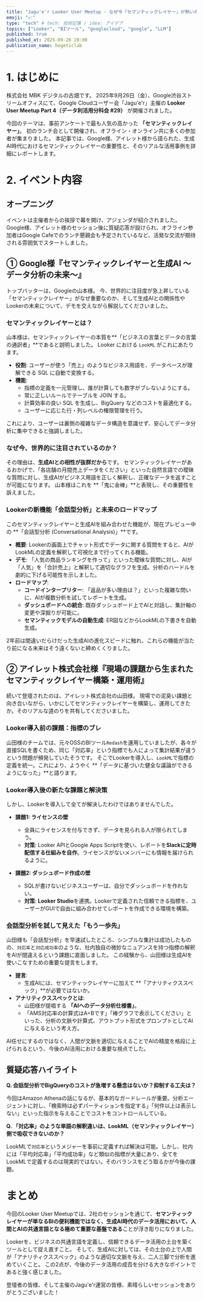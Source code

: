 ```yaml
---
title: "Jagu'e'r Looker User Meetup - なぜ今「セマンティックレイヤー」が熱いのか？生成AI時代のデータ活用の鍵"
emoji: "📈"
type: "tech" # tech: 技術記事 / idea: アイデア
topics: ["Looker", "BIツール", "googlecloud", "google", "LLM"]
published: true 
published_at: 2025-09-26 20:00 
publication_name: hogeticlab
---
```

# 1. はじめに
株式会社 MBK デジタルの古畑です。
2025年9月26日（金）、Google渋谷ストリームオフィスにて、Google Cloudユーザー会「Jagu'e'r」主催の **Looker User Meetup Part 4（データ利活用分科会 #29）** が開催されました。

今回のテーマは、事前アンケートで最も人気の高かった **「セマンティックレイヤー」**。
初のランチ会として開催され、オフライン・オンライン共に多くの参加者が集まりました。
本記事では、Google様、アイレット様から語られた、生成AI時代におけるセマンティックレイヤーの重要性と、そのリアルな活用事例を詳細にレポートします。

# 2. イベント内容
## オープニング
イベントは主催者からの挨拶で幕を開け、アジェンダが紹介されました。
Google様、アイレット様のセッション後に質疑応答が設けられ、オフライン参加者はGoogle Cafeでのランチ懇親会も予定されているなど、活発な交流が期待される雰囲気でスタートしました。

## ① Google様『セマンティックレイヤーと生成AI 〜データ分析の未来〜』
トップバッターは、Googleの山本様。
今、世界的に注目度が急上昇している「セマンティックレイヤー」がなぜ重要なのか、そして生成AIとの関係性やLookerの未来について、デモを交えながら解説してくださいました。

### セマンティックレイヤーとは？
山本様は、セマンティックレイヤーの本質を**「ビジネスの言葉とデータの言葉の通訳者」**であると説明しました。
Looker における `LookML` がこれにあたります。

- **役割**: 
    ユーザーが使う「売上」のようなビジネス用語を、データベースが理解できる SQL に自動で変換する。
- **機能**:
    - 指標の定義を一元管理し、誰が計算しても数字がブレないようにする。
    - 常に正しいルールでテーブルを JOIN する。
    - 計算効率の良い SQL を生成し、BigQuery などのコストを最適化する。
    - ユーザーに応じた行・列レベルの権限管理を行う。

これにより、ユーザーは裏側の複雑なデータ構造を意識せず、安心してデータ分析に集中できると強調しました。

### なぜ今、世界的に注目されているのか？
その理由は、**生成AIとの相性が抜群だから**です。
セマンティックレイヤーがあるおかげで、「各店舗の月間売上データをください」といった自然言語での曖昧な質問に対し、生成AIがビジネス用語を正しく解釈し、正確なデータを返すことが可能になります。
山本様はこれを **「鬼に金棒」**と表現し、その重要性を訴えました。

### Lookerの新機能「会話型分析」と未来のロードマップ
このセマンティックレイヤーと生成AIを組み合わせた機能が、現在プレビュー中の **「会話型分析 (Conversational Analysis)」**です。

- **概要**: 
    Lookerの画面上でチャット形式でデータに関する質問をすると、AIがLookMLの定義を解釈して可視化まで行ってくれる機能。
- **デモ**: 
    「人気の商品ランキングを作って」といった曖昧な質問に対し、AIが「人気」を「合計売上」と解釈して適切なグラフを生成。分析のハードルを劇的に下げる可能性を示しました。
- **ロードマップ**:
    - **コードインタープリター**: 
        「返品が多い理由は？」といった複雑な問いに、AIが複数分析を試してレポートを生成。
    - **ダッシュボードへの統合**: 
        既存ダッシュボード上でAIと対話し、集計軸の変更や深掘りが可能に。
    - **セマンティックモデルの自動生成**: 
        ER図などからLookMLの下書きを自動生成。

2年前は間違いだらけだった生成AIの進化スピードに触れ、これらの機能が当たり前になる未来はそう遠くないと締めくくりました。

## ② アイレット株式会社様『現場の課題から生まれたセマンティックレイヤー構築・運用術』
続いて登壇されたのは、アイレット株式会社の山田様。
現場での泥臭い課題と向き合いながら、いかにしてセマンティックレイヤーを構築し、運用してきたか。そのリアルな道のりを共有してくださいました。

### Looker導入前の課題：指標のブレ
山田様のチームでは、元々OSSのBIツール`Redash`を運用していましたが、各々が直接SQLを書くため、同じ「対応率」という指標でも人によって集計結果が違うという問題が頻発していたそうです。
そこでLookerを導入し、`LookML`で指標の定義を統一。これにより、ようやく **「データに基づいた健全な議論ができるようになった」**と語ります。

### Looker導入後の新たな課題と解決策
しかし、Lookerを導入して全てが解決したわけではありませんでした。

- **課題1: ライセンスの壁**
    - 全員にライセンスを付与できず、データを見られる人が限られてしまう。
    - **対策**: 
        Looker APIとGoogle Apps Scriptを使い、レポートを**Slackに定時配信する仕組みを自作**。ライセンスがないメンバーにも情報を届けられるように。

- **課題2: ダッシュボード作成の壁**
    - SQLが書けないビジネスユーザーは、自分でダッシュボードを作れない。
    - **対策**: 
        **Looker Studio**を連携。Lookerで定義された信頼できる指標を、ユーザーがGUIで自由に組み合わせてレポートを作成できる環境を構築。

### 会話型分析を試して見えた「もう一歩先」
山田様も「会話型分析」を早速試したところ、シンプルな集計は成功したものの、`対応率`と`対応成功率`のような、社内独自の微妙なニュアンスを持つ指標の解釈をAIが間違えるという課題に直面しました。
この経験から、山田様は生成AIを使いこなすための重要な提言をします。

- **提言**:
    - 生成AIには、セマンティックレイヤーに加えて **「アナリティクススペック」**が必要ではないか。
- **アナリティクススペックとは**:
    - 山田様が提唱する **「AIへのデータ分析仕様書」**。
    - 「AMS対応率の計算式はA÷Bです」「棒グラフで表示してください」といった、分析の文脈や計算式、アウトプット形式をプロンプトとしてAIに与えるという考え方。

AI任せにするのではなく、人間が文脈を適切に与えることでAIの精度を格段に上げられるという、今後のAI活用における重要な視点でした。

## 質疑応答ハイライト
**Q. 会話型分析でBigQueryのコストが急増する懸念はないか？抑制する工夫は？**

今回はAmazon Athenaの話になるが、基本的なガードレールが重要。分析エージェントに対し、「検索時は必ずパーティションを指定する」「何件以上は表示しない」といった指示を与えることでコストをコントロールしている。

**Q. 「対応率」のような単語の解釈違いは、LookML（セマンティックレイヤー）側で吸収できないのか？**

LookMLで`対応率`というメジャーを事前に定義すれば解決は可能。しかし、社内には「平均対応率」「平均成功率」など類似の指標が大量にあり、全てをLookMLで定義するのは現実的ではない。そのバランスをどう取るかが今後の課題。

# まとめ
今回のLooker User Meetupでは、2社のセッションを通じて、**セマンティックレイヤーが単なるBIの便利機能ではなく、生成AI時代のデータ活用において、人間とAIの共通言語となる極めて重要な基盤である**ことが浮き彫りになりました。

Lookerを、ビジネスの共通言語を定義し、信頼できるデータ活用の土台を築くツールとして捉え直すこと。
そして、生成AIに対しては、その土台の上で人間が「アナリティクススペック」のような適切な文脈を与え、二人三脚で分析を進めていくこと。
この2点が、今後のデータ活用の成否を分ける大きなポイントであると強く感じました。

登壇者の皆様、そして主催のJagu'e'r運営の皆様、素晴らしいセッションをありがとうございました！